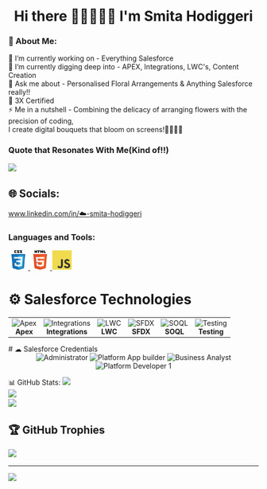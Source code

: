 <h1 align="center"> Hi there 👋🚀👩🏽‍💻 I'm Smita Hodiggeri</h1>

<h3 align ="left"> 💫 About Me:</h3>
🔭 I’m currently working on - Everything Salesforce <br>🌱 I’m currently digging deep into - APEX, Integrations, LWC's, Content Creation<br>💬 Ask me about - Personalised Floral Arrangements & Anything Salesforce really!! <br> 🏅 3X Certified <br>⚡ Me in a nutshell - Combining the delicacy of arranging flowers with the precision of coding,<br>                         I create digital bouquets that bloom on screens!💐👩🏽‍💻

### Quote that Resonates With Me(Kind of!!)

![](https://quotes-github-readme.vercel.app/api?type=horizontal&theme=radical)

## 🌐 Socials:

www.linkedin.com/in/☁️-smita-hodiggeri


<h3 align="left">Languages and Tools:</h3>
<p align="left"> <a href="https://www.w3schools.com/css/" target="_blank" rel="noreferrer"> <img src="https://raw.githubusercontent.com/devicons/devicon/master/icons/css3/css3-original-wordmark.svg" alt="css3" width="40" height="40"/> </a> <a href="https://www.w3.org/html/" target="_blank" rel="noreferrer"> <img src="https://raw.githubusercontent.com/devicons/devicon/master/icons/html5/html5-original-wordmark.svg" alt="html5" width="40" height="40"/> </a> <a href="https://developer.mozilla.org/en-US/docs/Web/JavaScript" target="_blank" rel="noreferrer"> <img src="https://raw.githubusercontent.com/devicons/devicon/master/icons/javascript/javascript-original.svg" alt="javascript" width="40" height="40"/> </a> </p>

# ⚙ Salesforce Technologies

<table width="100%" style="border:0px;">
  <tr style="border:0px;" >
    <td align="center" style="border:0px;">
        <img src="https://res.cloudinary.com/hy4kyit2a/f_auto,fl_lossy,q_70/learn/modules/apex_database/fab27840d343cc13934e9cf1f4a41dbc_badge.png" alt="Apex" style="width: 100px;"/>
        <br>
        <b>Apex</b>
    </td>
    <td align="center" style="border:0px;"><img src="https://res.cloudinary.com/hy4kyit2a/f_auto,fl_lossy,q_70/learn/modules/apex_integration_services/06d0e8f1f5b59f14d070f0f6e86dc5bd_badge.png" alt="Integrations" style="width: 100px;"/><br><b>Integrations</b></td>
    <td align="center" style="border:0px;"><img src="https://res.cloudinary.com/hy4kyit2a/f_auto,fl_lossy,q_70/learn/modules/lightning-web-components-basics/5cec7279d13ac36ab5ddbffae3035337_badge.png" alt="LWC" style="width: 100px;"/><br><b>LWC</b></td>
    <td align="center" style="border:0px;"><img src="https://res.cloudinary.com/hy4kyit2a/f_auto,fl_lossy,q_70/learn/projects/quickstart-vscode-salesforce/a884f9ae6802649bf19065787ec0bb29_badge.png" alt="SFDX" style="width: 100px;"/><br><b>SFDX</b></td>
    <td align="center" style="border:0px;"><img src="https://res.cloudinary.com/hy4kyit2a/f_auto,fl_lossy,q_70/learn/modules/soql-for-admins/04607670444dbbe5aac7e77bc03c4fd1_badge.png" alt="SOQL" style="width: 100px;"/><br><b>SOQL</b></td>
    <td align="center" style="border:0px;"><img src="https://developer.salesforce.com/resource/images/trailhead/badges/modules/trailhead_module_performance-troubleshooting-in-lwc.png" alt="Testing" style="width: 100px;"/><br><b>Testing</b></td>
  </tr>
</table>
# ☁ Salesforce Credentials

<div align="center">
 <!-- <img src="https://drm.file.force.com/servlet/servlet.ImageServer?id=0153k00000A5Mtz&oid=00DF0000000gZsu&lastMod=1617268528000" height="100" alt="Platform Developer 1"/> -->
  <img src="https://developer.salesforce.com/resources2/certification-site/images/Certifications-logo/Administrator.png" height="100" alt="Administrator"/>  
  <img src="https://developer.salesforce.com/resources2/certification-site/images/Certifications-logo/Platform-App-Builder.png" height="100" alt="Platform App builder"/>
  <img src="https://developer.salesforce.com/resources2/certification-site/images/Certifications-logo/Business%20Analyst.png" height="100" alt="Business Analyst"/>
    <img src="https://developer.salesforce.com/resources2/certification-site/images/Certifications-logo/Platform-Developer-1.png" height="100" alt="Platform Developer 1"/>



</div>

📊 GitHub Stats:
![](https://github-readme-stats.vercel.app/api?username=smitavh1&theme=dark&hide_border=false&include_all_commits=false&count_private=false)<br/>
![](https://github-readme-streak-stats.herokuapp.com/?user=smitavh1&theme=dark&hide_border=false)<br/>
![](https://github-readme-stats.vercel.app/api/top-langs/?username=smitavh1&theme=dark&hide_border=false&include_all_commits=false&count_private=false&layout=compact)

## 🏆 GitHub Trophies

![](https://github-profile-trophy.vercel.app/?username=smitavh1&theme=nord&no-frame=false&no-bg=true&margin-w=4)

---

[![](https://visitcount.itsvg.in/api?id=smitavh1&icon=0&color=0)](https://visitcount.itsvg.in)

<!-- Proudly created with GPRM ( https://gprm.itsvg.in ) -->
